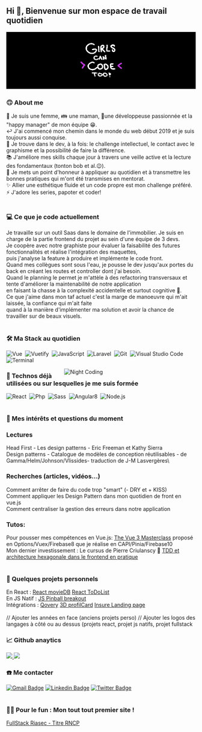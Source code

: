 ## Hi 👋, Bienvenue sur mon espace de travail quotidien 

<img alt="banner" title="banner" src="https://raw.githubusercontent.com/VirginieBouvarel/VirginieBouvarel/master/img/banner-girlscancodeto.gif"><br>
 
### 🙃 About me
🙋 Je suis une femme, 👪 une maman, 🚀une développeuse passionnée et la "happy manager" de mon équipe 😁.\
↩️ J'ai commencé mon chemin dans le monde du web début 2019 et je suis toujours aussi conquise.\
🎯 Je trouve dans le dev, à la fois: le challenge intellectuel, le contact avec le graphisme et la possibilité de faire la différence.\
📚 J'améliore mes skills chaque jour à travers une veille active et la lecture des fondamentaux (tonton bob et al.😉).\
👥 Je mets un point d'honneur à appliquer au quotidien et à transmettre les bonnes pratiques qui m'ont été transmises en mentorat.\
✨ Allier une esthétique fluide et un code propre est mon challenge préféré.\
⚡ J'adore les series, papoter et coder!<br><br>

### 💻 Ce que je code actuellement
Je travaille sur un outil Saas dans le domaine de l'immobilier. Je suis en charge de la partie frontend du projet au sein d'une équipe de 3 devs.\
Je coopère avec notre graphiste pour évaluer la faisabilité des futures fonctionnalités et réalise l'intégration des maquettes,\
puis j'analyse la feature à produire et implémente le code front.\
Quand mes collègues sont sous l'eau, je pousse le dev jusqu'aux portes du back en créant les routes et controller dont j'ai besoin.\
Quand le planning le permet je m'attèle à des refactoring transversaux et tente d'améliorer la maintenabilité de notre application\
en faisant la chasse à la complexité accidentelle et surtout cognitive 🤯.\
Ce que j'aime dans mon taf actuel c'est la marge de manoeuvre qui m'ait laissée, la confiance qui m'ait faite\
quand à la manière d'implémenter ma solution et avoir la chance de travailler sur de beaux visuels.<br><br>

### 🛠 Ma Stack au quotidien
![Vue](https://img.shields.io/badge/-Vue-4FC08D?style=flat&logo=vue.js&logoColor=white)&nbsp;
![Vuetify](https://img.shields.io/badge/-Vuetify-2A73C5?style=flat&logo=vuetify&logoColor=white)&nbsp;
![JavaScript](https://img.shields.io/badge/-JavaScript-F7DF1E?style=flat&logo=javascript&logoColor=white)&nbsp;
![Laravel](https://img.shields.io/badge/-Laravel-F4392E?style=flat&logo=phlaravel&logoColor=white)&nbsp;
![Git](https://img.shields.io/badge/-Git-F05032?style=flat&logo=git&logoColor=white)&nbsp;
![Visual Studio Code](https://img.shields.io/badge/-VSCode-5C2D91?style=flat&logo=visual-studio-code&logoColor=white)&nbsp;
![Terminal](https://img.shields.io/badge/-Terminal-4EAA25?style=flat&logo=powershell&logoColor=white)

<img alt="Night Coding" src="https://media.giphy.com/media/SXxI9NlwvYiY3bRsck/giphy-downsized.gif" width=350px align="right"/>

### 👀 Technos déjà utilisées ou sur lesquelles je me suis formée 
![React](https://img.shields.io/badge/-React-37BEFF?style=flat&logo=react&logoColor=white)&nbsp;
![Php](https://img.shields.io/badge/-PHP-777BB4?style=flat&logo=php&logoColor=white)&nbsp;
![Sass](https://img.shields.io/badge/-Sass-CC6699?style=flat&logo=Sass&logoColor=white)&nbsp;
![Angular8](https://img.shields.io/badge/-Angular8-DD0031?style=flat&logo=angular&logoColor=white)&nbsp;
![Node.js](https://img.shields.io/badge/-Node-339933?style=flat&logo=node.js&logoColor=white)<br><br>

### 🔎 Mes intérêts et questions du moment
### Lectures
Head First - Les design patterns - Eric Freeman et Kathy Sierra\
Design patterns - Catalogue de modèles de conception réutilisables - de Gamma/Helm/Johnson/Vlissides- traduction de J-M Lasvergères\
### Recherches (articles, vidéos...)
Comment arrêter de faire du code trop "smart" (- DRY et + KISS)\
Comment appliquer les Design Pattern dans mon quotidien de front en vue.js\
Comment centraliser la gestion des erreurs dans notre application
### Tutos:
Pour pousser mes compétences en Vue.js: [ The Vue 3 Masterclass](https://vueschool.io/courses/the-vuejs-3-master-class) proposé en Options/Vuex/Firebase8 que je réalise en CAPI/Pinia/Firebase10\
Mon dernier investissement : Le cursus de Pierre Criulanscy 🤩 [TDD et architecture hexagonale dans le frontend en pratique](https://www.craftacademy.fr/)<br><br>


### 💯 Quelques projets personnels
En React : [React movieDB](https://github.com/VirginieBouvarel/react-moviedb) [React ToDoList](https://github.com/VirginieBouvarel/react-todo-list)\
En JS Natif : [JS Pinball breakout](https://github.com/VirginieBouvarel/projets_perso/tree/main/breakout)\
Intégrations : [Qovery](https://github.com/VirginieBouvarel/integrations/tree/main/qovery) [3D profilCard](https://github.com/VirginieBouvarel/frontendmentor_challenges/tree/main/newbie/profil_card) [Insure Landing page](https://github.com/VirginieBouvarel/frontendmentor_challenges/tree/main/junior/insure)<br><br>
// Ajouter les années en face (anciens projets perso)
// Ajouter les logos des langages à côté ou au dessus (projets react, projet js natifs, projet fullstack

### 📈 Github anaytics 
<p>
<a href="https://github.com/VirginieBouvarel">
  <img height="150em"  src="https://github-readme-stats.vercel.app/api?username=VirginieBouvarel&show_icons=true&theme=tokyonight&include_all_commits=true&count_private=true&custom_title=My%20Github%20Statistics"/>
  <img height="150em"  src="https://github-readme-stats.vercel.app/api/top-langs/?username=VirginieBouvarel&layout=compact&langs_count=8&theme=tokyonight&custom_title=My%20programming%20Langages"/>
</a>
</p>

### ☎️ Me contacter 
[![Gmail Badge](https://img.shields.io/badge/-vbouvarel@lilo.org-DD0031?style=flat&logo=Gmail&logoColor=white&link=mailto:vbouvarel@lilo.org)](mailto:vbouvarel@lilo.org) [![Linkedin Badge](https://img.shields.io/badge/-virginiebouvarel-0077B5?style=flat&logo=Linkedin&logoColor=white&link=https://www.linkedin.com/in/virginiebouvarel/)](https://www.linkedin.com/in/virginiebouvarel/) [![Twitter Badge](https://img.shields.io/badge/-vbouvarel-1DA1F2?style=flat&logo=Twitter&logoColor=white&link=https://twitter.com/vbouvarel)](https://twitter.com/vbouvarel) <br><br>


### 🤩🙈 Pour le fun : Mon tout tout premier site ! 
 [FullStack Riasec - Titre RNCP](https://github.com/VirginieBouvarel/projets_perso/tree/main/riasec)<br><br>



